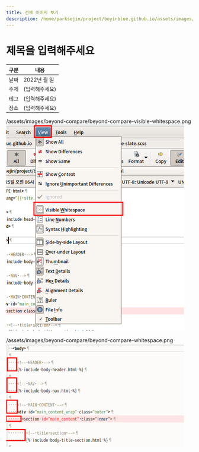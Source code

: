```yaml
---
title: 전체 이미지 보기
description: /home/parksejin/project/boyinblue.github.io/assets/images/beyond-compare
---
```



제목을 입력해주세요
===


|구분|내용|
|---|---|
|날짜|2022년 월 일|
|주제|(입력해주세요)|
|테그|(입력해주세요)|
|장소|(입력해주세요)|


/assets/images/beyond-compare/beyond-compare-visible-whitespace.png
![이미지](beyond-compare-visible-whitespace.png)


/assets/images/beyond-compare/beyond-compare-whitespace.png
![이미지](beyond-compare-whitespace.png)


